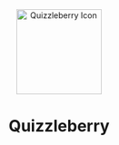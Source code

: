 <div align="center">
    <img src="https://github.com/user-attachments/assets/43e6eb97-d7cb-4ba4-996c-550e8c5a4108" alt="Quizzleberry Icon" width="150" height="150" />
</div>

<div align="center">
    <h1>Quizzleberry</h1>
</div>
